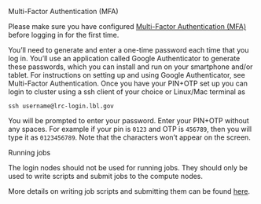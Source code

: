 Multi-Factor Authentication (MFA)

Please make sure you have configured [Multi-Factor Authentication (MFA)](../mfa/) before logging in for the first time.

You’ll need to generate and enter a one-time password each time that you log in. You’ll use an application called Google Authenticator to generate these passwords, which you can install and run on your smartphone and/or tablet. For instructions on setting up and using Google Authenticator, see Multi-Factor Authentication. Once you have your PIN+OTP set up you can login to cluster using a ssh client of your choice or Linux/Mac terminal as

```
ssh username@lrc-login.lbl.gov

```

You will be prompted to enter your password. Enter your PIN+OTP without any spaces. For example if your pin is `0123` and OTP is `456789`, then you will type it as `0123456789`. Note that the characters won’t appear on the screen.

Running jobs

The login nodes should not be used for running jobs. They should only be used to write scripts and submit jobs to the compute nodes.

More details on writing job scripts and submitting them can be found [here](../../running/script-examples/).
